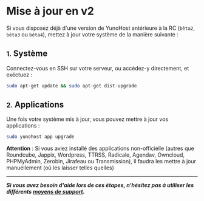 # Mise à jour en v2

Si vous disposez déjà d'une version de YunoHost antérieure à la RC (`bêta2`, `bêta3` ou `bêta4`), mettez à jour votre système de la manière suivante :

## <small>1.</small> Système

Connectez-vous en SSH sur votre serveur, ou accédez-y directement, et exéctuez :

```bash
sudo apt-get update && sudo apt-get dist-upgrade
```

## <small>2.</small> Applications

Une fois votre système mis à jour, vous pouvez mettre à jour vos applications :

```bash
sudo yunohost app upgrade
```

**Attention** : Si vous aviez installé des applications non-officielle (autres que Roundcube, Jappix, Wordpress, TTRSS, Radicale, Agendav, Owncloud, PHPMyAdmin, Zerobin, Jirafeau ou Transmission), il faudra les mettre à jour manuellement (où les laisser telles quelles)

---

***Si vous avez besoin d'aide lors de ces étapes, n'hésitez pas à utiliser les différents [moyens de support](/support_fr).***
